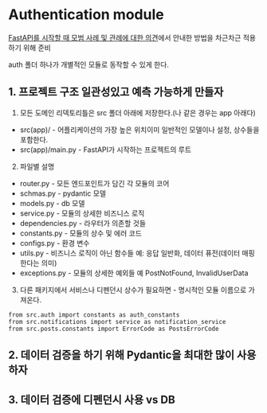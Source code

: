 # Authentication module
[FastAPI를 시작할 때 모범 사례 및 관례에 대한 의견](https://github.com/zhanymkanov/fastapi-best-practices)에서 안내한 방법을 차근차근 적용하기 위해 준비

auth 폴더 하나가 개별적인 모듈로 동작할 수 있게 한다.

## 1. 프로젝트 구조 일관성있고 예측 가능하게 만들자
1. 모든 도메인 리덱토리틀은 src 폴더 아래에 저장한다.(나 같은 경우는 app 아래다)
- src(app)/ - 어플리케이션의 가장 높은 위치이미 일반적인 모델이나 설정, 상수들을 포함한다.
- src(app)/main.py - FastAPI가 시작하는 프로젝트의 루트
2. 파일별 설명
- router.py - 모든 엔드포인트가 담긴 각 모듈의 코어
- schmas.py - pydantic 모델
- models.py - db 모델
- service.py - 모듈의 상세한 비즈니스 로직
- dependencies.py - 라우터가 의존할 것들
- constants.py - 모듈의 상수 및 에러 코드
- configs.py - 환경 변수
- utils.py - 비즈니스 로직이 아닌 함수들 예: 응답 일반화, 데이터 퓨전(데이터 매핑한다는 의미)
- exceptions.py - 모듈의 상세한 예외들 예 PostNotFound, InvalidUserData
3. 다른 패키지에서 서비스나 디펜던시 상수가 필요하면 - 명시적인 모듈 이름으로 가져온다.
```
from src.auth import constants as auth_constants
from src.notifications import service as notification_service
from src.posts.constants import ErrorCode as PostsErrorCode
```

## 2. 데이터 검증을 하기 위해 Pydantic을 최대한 많이 사용하자
## 3. 데이터 검증에 디펜던시 사용 vs DB